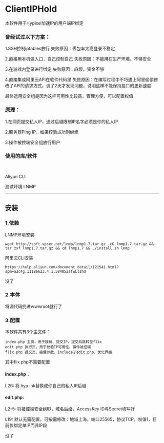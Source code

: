 # ClientIPHold #
本软件用于Hypixel加速IP的用户端IP绑定

### 曾经试过以下方案： ###

1.SSH控制iptables放行 失败原因：丢包率太高登录不稳定

2.直接用本机做入口，自己控制自己  失败原因：不能用在生产环境，不够安全

3.在游戏内登录进行绑定  失败原因：麻烦，资金不够

4.直接集成阿里云API在软件代码里  失败原因：在编写过程中不巧遇上阿里偷偷修改了API的请求方式，调了2天才发现问题，说明这样不能保持接口的更新速度

最终选用安全组是因为这样可用性比较高，管理方便，可以配置权值

### 原理： ###

1.在网页提交私人IP，通过后缀限制IP名字必须是你的私人IP

2.服务器Ping IP，如果校验成功则继续

3.操作被控端安全组放行用户
<br>
### 使用的库/软件 ###
<br>

Aliyun CLI

测试环境 LNMP

---
## 安装 ##

### 1.依赖 ###

LNMP环境安装

`wget http://soft.vpser.net/lnmp/lnmp1.7.tar.gz -cO lnmp1.7.tar.gz && tar zxf lnmp1.7.tar.gz && cd lnmp1.7 && ./install.sh lnmp `

阿里云CLI安装

`
https://help.aliyun.com/document_detail/121541.html?spm=a2c4g.11186623.4.1.584852afwLlzhQ
`

没了

### 2.本体 ###

将源代码扔进wwwroot就行了

### 3.配置 ###

本软件共有3个主文件：

```
index.php 主页，用于接待、提交IP，提交后跳转至flix
edit.php 执行页，用于校验IP可用性、操作被控端
flix.php 提交页，接受参数，include了edit.php，优化界面
```

其中flix.php不需要配置

#### index.php： ####

L26: 将.hyp.ink替换成你自己的私人IP后缀

#### edit.php:  ####
L2-5: 将被控端安全组ID，域名后缀，AccessKey ID与Secret填写好

L19: 默认无需配置，可按需修改：地域上海，端口25565，协议TCP，权值1，目前仅绑定单IP而非IP段

没了

